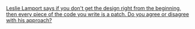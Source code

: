 
[Leslie Lamport says if you don't get the design right from the beginning, then every piece of the code you write is a patch. Do you agree or disagree with his approach?](https://old.reddit.com/r/programming/comments/16dba6a/leslie_lamport_says_if_you_dont_get_the_design/)
